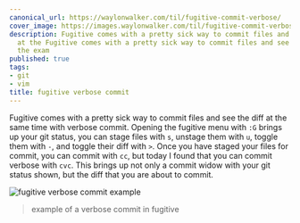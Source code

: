 ```yaml
---
canonical_url: https://waylonwalker.com/til/fugitive-commit-verbose/
cover_image: https://images.waylonwalker.com/til/fugitive-commit-verbose.png
description: Fugitive comes with a pretty sick way to commit files and see the diff
  at the Fugitive comes with a pretty sick way to commit files and see the diff at
  the exam
published: true
tags:
- git
- vim
title: fugitive verbose commit
---
```


Fugitive comes with a pretty sick way to commit files and see the diff at the same time with verbose commit.  Opening the fugitive menu with `:G` brings up your git status, you can stage files with `s`, unstage them with `u`, toggle them with `-`, and toggle their diff with `>`.  Once you have staged your files for commit, you can commit with `cc`, but today I found that you can commit verbose with `cvc`.  This brings up not only a commit widow with your git status shown, but the diff that you are about to commit.

![fugitive verbose commit example](https://images.waylonwalker.com/fugitive-verbose-commit.png)

> example of a verbose commit in fugitive